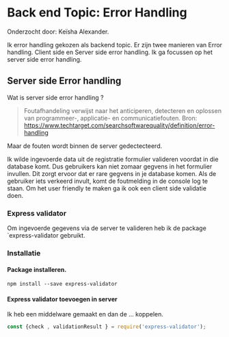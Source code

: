 # Back end Topic: Error Handling 

Onderzocht door: Keïsha Alexander.

Ik error handling gekozen als backend topic. Er zijn twee manieren van Error handling. Client side en Server side error handling.
Ik ga focussen op het server side error handling. 

## Server side Error handling
Wat is server side error handling ? 

> Foutafhandeling verwijst naar het anticiperen, detecteren en oplossen van programmeer-, applicatie- en communicatiefouten.
> Bron: https://www.techtarget.com/searchsoftwarequality/definition/error-handling

Maar de fouten wordt binnen de server gedectecteerd. 

Ik wilde ingevoerde data uit de registratie formulier valideren voordat in die database komt.  Dus gebruikers kan niet zomaar gegvens in het formulier invullen. Dit zorgt ervoor dat er rare gegvens in je database komen. Als de gebruiker iets verkeerd invult, komt de foutmelding  in de console log te staan.  Om het user friendly te maken ga ik ook een client side validatie doen. 


### Express validator
Om ingevoerde gegevens via de server te valideren heb ik de package `express-validator gebruikt.

### Installatie

#### Package installeren.
`npm install --save express-validator`

#### Express validator toevoegen in server
Ik heb een middelware gemaakt en dan de ... koppelen. 
```Javascript
const {check , validationResult } = require('express-validator');


```